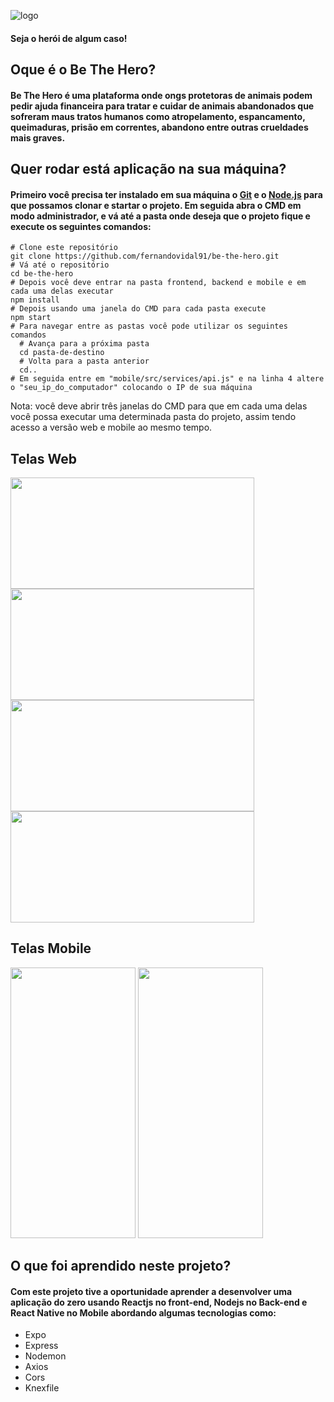 ![logo](https://user-images.githubusercontent.com/62674890/94309724-e6076e00-ff4e-11ea-86c6-8d25c0c51773.png)
#### Seja o herói de algum caso!

## Oque é o Be The Hero?
#### Be The Hero é uma plataforma onde ongs protetoras de animais podem pedir ajuda financeira para tratar e cuidar de animais abandonados que sofreram maus tratos humanos como atropelamento, espancamento, queimaduras, prisão em correntes, abandono entre outras crueldades mais graves.

## Quer rodar está aplicação na sua máquina?
#### Primeiro você precisa ter instalado em sua máquina o [Git](https://git-scm.com) e o [Node.js](https://nodejs.org/en/download/) para que possamos clonar e startar o projeto. Em seguida abra o CMD em modo administrador, e vá até a pasta onde deseja que o projeto fique e execute os seguintes comandos:

```
# Clone este repositório
git clone https://github.com/fernandovidal91/be-the-hero.git
# Vá até o repositório
cd be-the-hero
# Depois você deve entrar na pasta frontend, backend e mobile e em cada uma delas executar
npm install
# Depois usando uma janela do CMD para cada pasta execute
npm start
# Para navegar entre as pastas você pode utilizar os seguintes comandos
  # Avança para a próxima pasta
  cd pasta-de-destino
  # Volta para a pasta anterior
  cd..
# Em seguida entre em "mobile/src/services/api.js" e na linha 4 altere o "seu_ip_do_computador" colocando o IP de sua máquina
```

Nota: você deve abrir três janelas do CMD para que em cada uma delas você possa executar uma determinada pasta do projeto, assim tendo acesso a versão web e mobile ao mesmo tempo.

## Telas Web
<img src="https://user-images.githubusercontent.com/62674890/94321972-86698c80-ff67-11ea-8a6a-e31b36eccde0.PNG" width="390" height="178"> <img src="https://user-images.githubusercontent.com/62674890/94321879-460a0e80-ff67-11ea-9d0f-1ee289fa9361.PNG" width="390" height="178">
<img src="https://user-images.githubusercontent.com/62674890/94321939-68039100-ff67-11ea-82a8-a4e1d757112f.PNG" width="390" height="178"> <img src="https://user-images.githubusercontent.com/62674890/94321995-9a14f300-ff67-11ea-9d3b-60fe5773ee16.PNG" width="390" height="178">
## Telas Mobile
<img src="https://user-images.githubusercontent.com/62674890/94322025-b0bb4a00-ff67-11ea-9079-d49ab516363b.jpeg" width="200" height="433"> <img src="https://user-images.githubusercontent.com/62674890/94322059-c466b080-ff67-11ea-9921-29930b733ede.jpeg" width="200" height="433">

## O que foi aprendido neste projeto?
#### Com este projeto tive a oportunidade aprender a desenvolver uma aplicação do zero usando Reactjs no front-end, Nodejs no Back-end e React Native no Mobile abordando algumas tecnologias como:
- Expo
- Express
- Nodemon
- Axios
- Cors
- Knexfile
